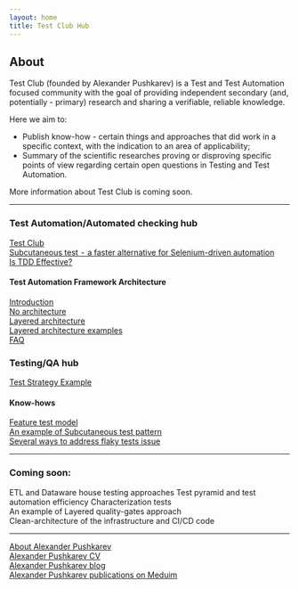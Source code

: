 ```yaml
---
layout: home
title: Test Club Hub
---
```


## About

Test Club (founded by Alexander Pushkarev) is a Test and Test Automation focused community with the goal of providing independent secondary (and, potentially - primary) research and sharing a verifiable, reliable knowledge.

Here we aim to:
  * Publish know-how - certain things and approaches that did work in a specific context, with the indication to an area of applicability;
  * Summary of the scientific researches proving or disproving specific points of view regarding certain open questions in Testing and Test Automation.

  More information about Test Club is coming soon.

<hr>

### Test Automation/Automated checking hub

[Test Club](https://senpay.github.io/pages/ta/testclub)  
[Subcutaneous test  -  a faster alternative for Selenium-driven automation](https://medium.com/@alexspush/an-alternative-to-ubiquitous-ui-level-checking-subcutaneous-tests-8d29e8883fc2)  
[Is TDD Effective?](https://senpay.github.io/pages/ta/tdd/is_tdd_effective)

#### Test Automation Framework Architecture

[Introduction](https://senpay.github.io/pages/ta/taf/taf_intro)  
[No architecture](https://senpay.github.io/pages/ta/taf/taf_no_architecture)  
[Layered architecture](https://senpay.github.io/pages/ta/taf/taf_layered)  
[Layered architecture examples](http://aqaguy.blogspot.com/p/blog-page_26.html)  
[FAQ](https://senpay.github.io/pages/ta/taf/taf_faq)  

### Testing/QA hub  
[Test Strategy Example](https://senpay.github.io/pages/testing/test_strategy/test_strategy_example)  


#### Know-hows
[Feature test model](https://senpay.github.io/pages/ta/ftm/feature_tests)  
[An example of Subcutaneous test pattern](http://aqaguy.blogspot.com/2019/10/getting-most-of-you-automated-checks.html)  
[Several ways to address flaky tests issue](https://senpay.github.io/pages/ta/know-hows/flaky_tests_fix)

<hr>

### Coming soon:
ETL and Dataware house testing approaches
Test pyramid and test automation efficiency
Characterization tests  
An example of Layered quality-gates approach  
Clean-architecture of the infrastructure and CI/CD code  


<hr>


[About Alexander Pushkarev](https://senpay.github.io/cv)  
[Alexander Pushkarev CV](https://senpay.github.io/cv_minimalistic)  
[Alexander Pushkarev blog](http://aqaguy.blogspot.com/)  
[Alexander Pushkarev publications on Meduim](https://medium.com/@alexspush)
